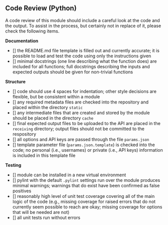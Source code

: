 ## Code Review (Python)

A code review of this module should include a careful look at the code and the
output. To assist in the process, but certainly not in replace of it, please
check the following items.

**Documentation**

- [] the README.md file template is filled out and currently accurate; it is
possible to load and test the code using only the instructions given
- [] minimal docstrings (one line describing what the function does) are
included for all functions; full docstrings describing the inputs and expected
outputs should be given for non-trivial functions

**Structure**

- [] code should use 4 spaces for indentation; other style decisions are
flexible, but be consistent within a module
- [] any required metadata files are checked into the repository and placed
within the directory `static`
- [] any intermediate files that are created and stored by the module should
be placed in the directory `cache`
- [] final expected output files to be uploaded to the API are placed in the
`receiving` directory; output files should not be committed to the respository
- [] all options and API keys are passed through the file `params.json`
- [] template parameter file (`params.json.template`) is checked into the
code; no personal (i.e., usernames) or private (i.e., API keys) information is
included in this template file

**Testing**

- [] module can be installed in a new virtual environment
- [] pylint with the default `.pylint` settings run over the module produces
minimal warnings; warnings that do exist have been confirmed as false positives
- [] reasonably high level of unit test coverage covering all of the main logic
of the code (e.g., missing coverage for raised errors that do not currently seem
possible to reach are okay; missing coverage for options that will be needed are
not)
- [] all unit tests run without errors
